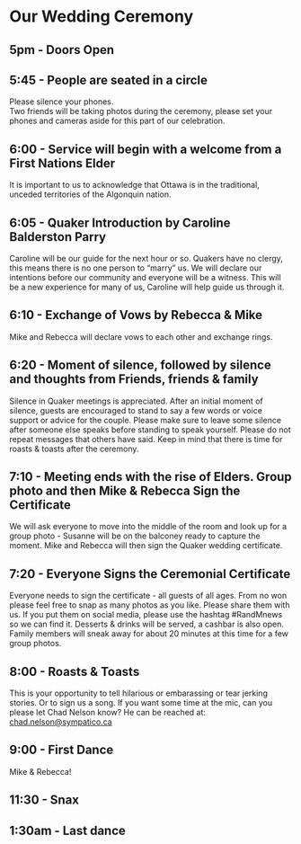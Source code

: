 # Our Wedding Ceremony

## 5pm - Doors Open

## 5:45 - People are seated in a circle 
Please silence your phones.  
Two friends will be taking photos during the ceremony, please set your phones and cameras aside for this part of our celebration.

## 6:00 - Service will begin with a welcome from a First Nations Elder
It is important to us to acknowledge that Ottawa is in the traditional, unceded territories of the Algonquin nation.

## 6:05 - Quaker Introduction by Caroline Balderston Parry
Caroline will be our guide for the next hour or so. Quakers have no clergy, this means there is no one person to “marry” us. We will declare our intentions before our community and everyone will be a witness. This will be a new experience for many of us, Caroline will help guide us through it.

## 6:10 - Exchange of Vows by Rebecca & Mike
Mike and Rebecca will declare vows to each other and exchange rings.

## 6:20 - Moment of silence, followed by silence and thoughts from Friends, friends & family
Silence in Quaker meetings is appreciated. After an initial moment of silence, guests are encouraged to stand to say a few words or voice support or advice for the couple. Please make sure to leave some silence after someone else speaks before standing to speak yourself. Please do not repeat messages that others have said. Keep in mind that there is time for roasts & toasts after the ceremony.

## 7:10 - Meeting ends with the rise of Elders. Group photo and then Mike & Rebecca Sign the Certificate
We will ask everyone to move into the middle of the room and look up for a group photo - Susanne will be on the balconey ready to capture the moment. Mike and Rebecca will then sign the Quaker wedding certificate. 

## 7:20 - Everyone Signs the Ceremonial Certificate 
Everyone needs to sign the certificate - all guests of all ages. From no won please feel free to snap as many photos as you like. Please share them with us. If you put them on social media, please use the hashtag #RandMnews so we can find it. Desserts & drinks will be served, a cashbar is also open. Family members will sneak away for about 20 minutes at this time for a few group photos.

## 8:00 - Roasts & Toasts
This is your opportunity to tell hilarious or embarassing or tear jerking stories. Or to sign us a song. If you want some time at the mic, can you please let Chad Nelson know? He can be reached at: chad.nelson@sympatico.ca

## 9:00 - First Dance
Mike & Rebecca!

## 11:30 - Snax

## 1:30am - Last dance
